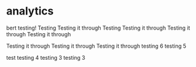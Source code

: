 # analytics
bert testing!
Testing
Testing it through
Testing
Testing it through
Testing it through
Testing it through


Testing it through
Testing it through
Testing it through
testing 6
testing 5

test
testing 4
testing 3
testing 3
